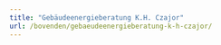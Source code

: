 ```yaml
---
title: "Gebäudeenergieberatung K.H. Czajor"
url: /bovenden/gebaeudeenergieberatung-k-h-czajor/
---
```


